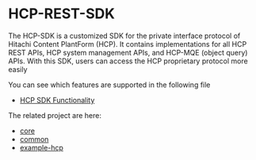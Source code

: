# HCP-REST-SDK
The HCP-SDK is a customized SDK for the private interface protocol of Hitachi Content PlantForm (HCP). It contains implementations for all HCP REST APIs, HCP system management APIs, and HCP-MQE (object query) APIs. With this SDK, users can access the HCP proprietary protocol more easily

You can see which features are supported in the following file
+ [HCP SDK Functionality](https://github.com/pineconehouse/hitachivantara-java-sdk-hcp/blob/main/HCP%20SDK%20Functionality.pdf) 

The related project are here:
+ [core](https://github.com/pineconehouse/hitachivantara-java-sdk-core)
+ [common](https://github.com/pineconehouse/amituofo-java-sdk-common)
+ [example-hcp](https://github.com/pineconehouse/hitachivantara-java-example-hcp)
